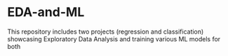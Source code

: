 # EDA-and-ML
This repository includes two projects (regression and classification) showcasing Exploratory Data Analysis and training various ML models for both
